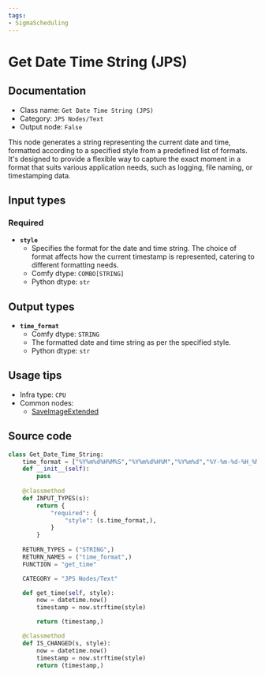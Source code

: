 ```yaml
---
tags:
- SigmaScheduling
---
```


# Get Date Time String (JPS)
## Documentation
- Class name: `Get Date Time String (JPS)`
- Category: `JPS Nodes/Text`
- Output node: `False`

This node generates a string representing the current date and time, formatted according to a specified style from a predefined list of formats. It's designed to provide a flexible way to capture the exact moment in a format that suits various application needs, such as logging, file naming, or timestamping data.
## Input types
### Required
- **`style`**
    - Specifies the format for the date and time string. The choice of format affects how the current timestamp is represented, catering to different formatting needs.
    - Comfy dtype: `COMBO[STRING]`
    - Python dtype: `str`
## Output types
- **`time_format`**
    - Comfy dtype: `STRING`
    - The formatted date and time string as per the specified style.
    - Python dtype: `str`
## Usage tips
- Infra type: `CPU`
- Common nodes:
    - [SaveImageExtended](../../save-image-extended-comfyui/Nodes/SaveImageExtended.md)



## Source code
```python
class Get_Date_Time_String:
    time_format = ["%Y%m%d%H%M%S","%Y%m%d%H%M","%Y%m%d","%Y-%m-%d-%H_%M_%S","%Y-%m-%d-%H_%M","%Y-%m-%d","%Y-%m-%d %H_%M_%S","%Y-%m-%d %H_%M","%Y-%m-%d","%H%M","%H%M%S","%H_%M","%H_%M_%S"]
    def __init__(self):
        pass
    
    @classmethod
    def INPUT_TYPES(s):
        return {
            "required": {
                "style": (s.time_format,),
            }
        }
    
    RETURN_TYPES = ("STRING",)
    RETURN_NAMES = ("time_format",)
    FUNCTION = "get_time"

    CATEGORY = "JPS Nodes/Text"

    def get_time(self, style):
        now = datetime.now()
        timestamp = now.strftime(style)

        return (timestamp,)

    @classmethod
    def IS_CHANGED(s, style):
        now = datetime.now()
        timestamp = now.strftime(style)
        return (timestamp,)

```

